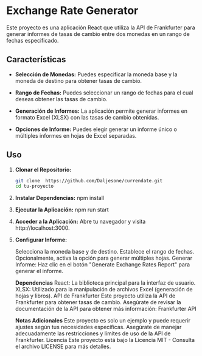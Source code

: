 # Exchange Rate Generator

Este proyecto es una aplicación React que utiliza la API de Frankfurter para generar informes de tasas de cambio entre dos monedas en un rango de fechas especificado.

## Características

- **Selección de Monedas:** Puedes especificar la moneda base y la moneda de destino para obtener tasas de cambio.

- **Rango de Fechas:** Puedes seleccionar un rango de fechas para el cual deseas obtener las tasas de cambio.

- **Generación de Informes:** La aplicación permite generar informes en formato Excel (XLSX) con las tasas de cambio obtenidas.

- **Opciones de Informe:** Puedes elegir generar un informe único o múltiples informes en hojas de Excel separadas.

## Uso

1. **Clonar el Repositorio:**
   ```bash
   git clone  https://github.com/Daljesone/currendate.git
   cd tu-proyecto

2. **Instalar Dependencias:**
    npm install

3. **Ejecutar la Aplicación:**
    npm run start  

4. **Acceder a la Aplicación:**
Abre tu navegador y visita http://localhost:3000.

5. **Configurar Informe:**

    Selecciona la moneda base y de destino.
    Establece el rango de fechas.
    Opcionalmente, activa la opción para generar múltiples hojas.
    Generar Informe:
    Haz clic en el botón "Generate Exchange Rates Report" para generar el informe.

    **Dependencias**
    React: La biblioteca principal para la interfaz de usuario.
    XLSX: Utilizado para la manipulación de archivos Excel (generación de hojas y libros).
    API de Frankfurter
    Este proyecto utiliza la API de Frankfurter para obtener tasas de cambio. Asegúrate de revisar la documentación de la API para obtener más información: Frankfurter API

    **Notas Adicionales**
    Este proyecto es solo un ejemplo y puede requerir ajustes según tus necesidades específicas.
    Asegúrate de manejar adecuadamente las restricciones y límites de uso de la API de Frankfurter.
    Licencia
    Este proyecto está bajo la Licencia MIT - Consulta el archivo LICENSE para más detalles. 
